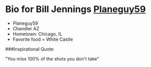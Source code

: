 
# Bio for Bill Jennings [Planeguy59](https://github.com/Planeguy59)


* Planeguy59
* Chandler AZ
* Hometown: Chicago, IL
* Favorite food = White Castle

###Inspirational Quote

"You miss 100% of the shots you don't take"
